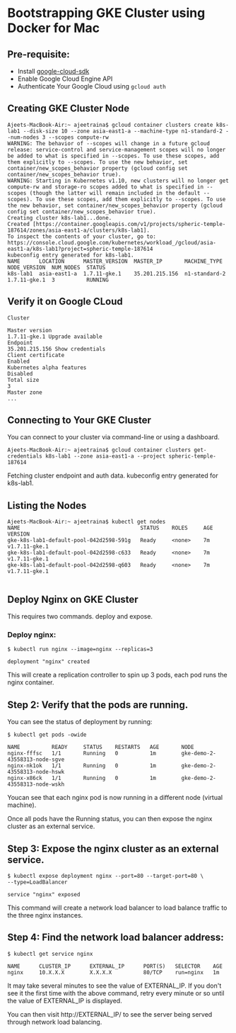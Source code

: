 # Bootstrapping GKE Cluster using Docker for Mac

## Pre-requisite:

- Install [google-cloud-sdk](https://cloud.google.com/sdk/docs/quickstart-macos)
- Enable Google Cloud Engine API
- Authenticate Your Google Cloud using `gcloud auth`

## Creating GKE Cluster Node

```
Ajeets-MacBook-Air:~ ajeetraina$ gcloud container clusters create k8s-lab1 --disk-size 10 --zone asia-east1-a --machine-type n1-standard-2 --num-nodes 3 --scopes compute-rw
WARNING: The behavior of --scopes will change in a future gcloud release: service-control and service-management scopes will no longer be added to what is specified in --scopes. To use these scopes, add them explicitly to --scopes. To use the new behavior, set container/new_scopes_behavior property (gcloud config set container/new_scopes_behavior true).
WARNING: Starting in Kubernetes v1.10, new clusters will no longer get compute-rw and storage-ro scopes added to what is specified in --scopes (though the latter will remain included in the default --scopes). To use these scopes, add them explicitly to --scopes. To use the new behavior, set container/new_scopes_behavior property (gcloud config set container/new_scopes_behavior true).
Creating cluster k8s-lab1...done.
Created [https://container.googleapis.com/v1/projects/spheric-temple-187614/zones/asia-east1-a/clusters/k8s-lab1].
To inspect the contents of your cluster, go to: https://console.cloud.google.com/kubernetes/workload_/gcloud/asia-east1-a/k8s-lab1?project=spheric-temple-187614
kubeconfig entry generated for k8s-lab1.
NAME      LOCATION      MASTER_VERSION  MASTER_IP       MACHINE_TYPE   NODE_VERSION  NUM_NODES  STATUS
k8s-lab1  asia-east1-a  1.7.11-gke.1    35.201.215.156  n1-standard-2  1.7.11-gke.1  3          RUNNING
```

## Verify it on Google CLoud

```
Cluster

Master version	
1.7.11-gke.1 Upgrade available
Endpoint	
35.201.215.156 Show credentials
Client certificate	
Enabled
Kubernetes alpha features	
Disabled
Total size	
3
Master zone	
...
```

## Connecting to Your GKE Cluster 

You can connect to your cluster via command-line or using a dashboard.

```
Ajeets-MacBook-Air:~ ajeetraina$ gcloud container clusters get-credentials k8s-lab1 --zone asia-east1-a --project spheric-temple-187614
```

Fetching cluster endpoint and auth data.
kubeconfig entry generated for k8s-lab1.

## Listing the Nodes

```
Ajeets-MacBook-Air:~ ajeetraina$ kubectl get nodes
NAME                                      STATUS    ROLES     AGE       VERSION
gke-k8s-lab1-default-pool-042d2598-591g   Ready     <none>    7m        v1.7.11-gke.1
gke-k8s-lab1-default-pool-042d2598-c633   Ready     <none>    7m        v1.7.11-gke.1
gke-k8s-lab1-default-pool-042d2598-q603   Ready     <none>    7m        v1.7.11-gke.1
  
```

## Deploy Nginx on GKE Cluster

This requires two commands. deploy and expose.

### Deploy nginx:

```
$ kubectl run nginx --image=nginx --replicas=3

deployment "nginx" created
```

This will create a replication controller to spin up 3 pods, each pod runs the nginx container.

## Step 2: Verify that the pods are running.

You can see the status of deployment by running:

```
$ kubectl get pods -owide

NAME          READY     STATUS    RESTARTS   AGE       NODE
nginx-fffsc   1/1       Running   0          1m        gke-demo-2-43558313-node-sgve
nginx-nk1ok   1/1       Running   0          1m        gke-demo-2-43558313-node-hswk
nginx-x86ck   1/1       Running   0          1m        gke-demo-2-43558313-node-wskh
```

Youcan see that each nginx pod is now running in a different node (virtual machine).

Once all pods have the Running status, you can then expose the nginx cluster as an external service.

## Step 3: Expose the nginx cluster as an external service.

```
$ kubectl expose deployment nginx --port=80 --target-port=80 \
--type=LoadBalancer

service "nginx" exposed
```

This command will create a network load balancer to load balance traffic to the three nginx instances.

## Step 4: Find the network load balancer address:

```
$ kubectl get service nginx

NAME      CLUSTER_IP      EXTERNAL_IP      PORT(S)   SELECTOR    AGE
nginx     10.X.X.X        X.X.X.X          80/TCP    run=nginx   1m
```

It may take several minutes to see the value of EXTERNAL_IP. If you don't see it the first time with the above command, retry every minute or so until the value of EXTERNAL_IP is displayed.

You can then visit http://EXTERNAL_IP/ to see the server being served through network load balancing.


## 
